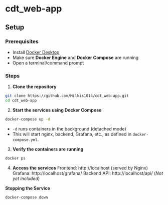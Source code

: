 # cdt_web-app

## Setup

### Prerequisites
- Install [Docker Desktop](https://www.docker.com/products/docker-desktop/)
- Make sure **Docker Engine** and **Docker Compose** are running
- Open a terminal/command prompt

### Steps
1. **Clone the repository**
```bash
git clone https://github.com/Milkis1014/cdt_web-app.git
cd cdt_web-app
```

2. **Start the services using Docker Compose**
```bash
docker-compose up -d
```
- `-d` runs containers in the background (detached mode)
- This will start nginx, backend, Grafana, etc., as defined in `docker-compose.yml`.
  
3. **Verify the containers are running**
```bash
docker ps
```

4. **Access the services**
Frontend: http://localhost (served by Nginx)
Grafana: http://localhost/grafana/
Backend API: http://localhost/api/ (_Not yet included_)

**Stopping the Service**
```bash
docker-compose down
```
